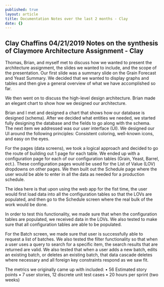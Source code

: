 ```yaml
---
published: true
layout: article
title: Documentation Notes over the last 2 months - Clay
date: {}
---
```

## Clay Chaffins 04/21/2019 Notes on the synthesis of  Claymore Architecture Assignment - Clay

Thomas, Brian, and myself met to discuss how we wanted to present the architecture assignment, the slides we wanted to include, and the scope of the presentation. Our first slide was a summary slide on the Grain Forecast and Yeast Summary. We decided that we wanted to display graphs and tables and then give a general overview of what we have accomplished so far. 

We then went on to discuss the high-level design architecture. Brian made an elegant chart to show how we designed our architecture. 

Brian and I met and designed a chart that shows how our database is designed (schema). After we decided what entities we needed, we started fully designing the database and the fields to go along with the schema. 
The next item we addressed was our user interface (UI). We designed our UI around the following principles: Consistent coloring, well-known icons, and easy on the eyes. 

For the pages (data screens), we took a logical approach and decided to go the route of building out 1 page for each table. We ended up with a configuration page for each of our configuration tables (Grain, Yeast, Barrel, ect.). These configuration pages would be used for the List of Value (LOV) dropdowns on other pages. We then built out the Schedule page where the user would be able to enter in all the data as needed for a production schedule.

The idea here is that upon using the web app for the fist time, the user would first load data into all the configuration tables so that the LOVs are populated, and then go to the Schedule screen where the real bulk of the work would be done.

In order to test this functionality, we made sure that when the configuration tables are populated, we received data in the LOVs. We also tested to make sure that all configuration tables are able to be populated. 

For the Batch screen, we made sure that user is successfully able to request a list of batches. We also tested the filter functionality so that when a user uses a query to search for a specific item, the search results that are returned are valid. We also tested that when a user adds a new batch, edits an existing batch, or deletes an existing batch, that data cascade deletes where necessary and all foreign key constraints respond as we saw fit.


The metrics we originally came up with included: 
•	56 Estimated story points
•	7 user stories, 12 discrete unit test cases
•	20 hours per sprint (two weeks)
